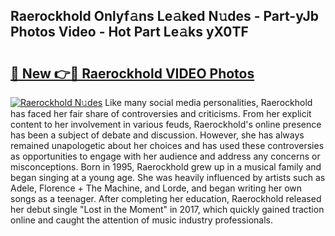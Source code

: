## Raerockhold Onlyf𝚊ns Le𝚊ked N𝚞des - Part-yJb Photos Video - Hot Part Le𝚊ks yX0TF

# <h2><a href="http://ab51494.deff.icu/?id=Raerockhold">🔗 New 👉🔴 Raerockhold VIDEO Photos</a></h2>

[![Raerockhold N𝚞des](https://i.imgur.com/rIISA9y.gif)](http://ab51494.deff.icu/?id=Raerockhold)
Like many social media personalities, Raerockhold has faced her fair share of controversies and criticisms. From her explicit content to her involvement in various feuds, Raerockhold's online presence has been a subject of debate and discussion. However, she has always remained unapologetic about her choices and has used these controversies as opportunities to engage with her audience and address any concerns or misconceptions. Born in 1995, Raerockhold grew up in a musical family and began singing at a young age. She was heavily influenced by artists such as Adele, Florence + The Machine, and Lorde, and began writing her own songs as a teenager. After completing her education, Raerockhold released her debut single "Lost in the Moment" in 2017, which quickly gained traction online and caught the attention of music industry professionals.
